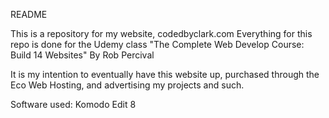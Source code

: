 README

This is a repository for my website, codedbyclark.com
Everything for this repo is done for the Udemy class
"The Complete Web Develop Course: Build 14 Websites" By Rob Percival

It is my intention to eventually have this website up, purchased through the Eco Web Hosting,
and advertising my projects and such.

Software used:
Komodo Edit 8
